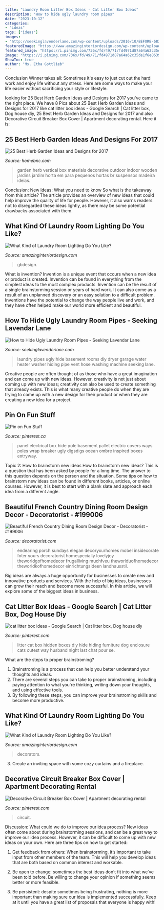 ```yaml
---
title: "Laundry Room Litter Box Ideas - Cat Litter Box Ideas"
description: "How to hide ugly laundry room pipes"
date: "2023-10-12"
categories:
- "ideas"
tags: ["ideas"]
images:
- "http://seekinglavenderlane.com/wp-content/uploads/2016/10/BEFORE-683x1024.png"
featuredImage: "https://www.amazinginteriordesign.com/wp-content/uploads/2017/12/Laundry-Room-Lighting-13.jpg"
featured_image: "https://i.pinimg.com/736x/fd/49/71/fd4971d87a64a62c35de1f6e8639a408--ideas-to-cover-electrical-panel-hiding-electrical-panel.jpg"
image: "https://i.pinimg.com/736x/fd/49/71/fd4971d87a64a62c35de1f6e8639a408--ideas-to-cover-electrical-panel-hiding-electrical-panel.jpg"
ShowToc: true
author: "Ms. Etha Gottlieb"
---
```



Conclusion
Winner takes all: Sometimes it's easy to just cut out the hard work and enjoy life without any stress. Here are some ways to make your life easier without sacrificing your style or lifestyle.

	

		
looking for 25 Best Herb Garden Ideas and Designs for 2017 you've came to the right place. We have 8 Pics about 25 Best Herb Garden Ideas and Designs for 2017 like cat litter box ideas - Google Search | Cat litter box, Dog house diy, 25 Best Herb Garden Ideas and Designs for 2017 and also Decorative Circuit Breaker Box Cover | Apartment decorating rental. Here it is:
		
    
## 25 Best Herb Garden Ideas And Designs For 2017

<img loading=lazy src="https://cdn.homebnc.com/homeimg/2017/07/28-herb-garden-ideas-homebnc.jpg" onerror="this.onerror=null;this.src='https://tse1.mm.bing.net/th?id=OIP.pO1-E_C8nlE4sfnOqesRlAHaMy&amp;pid=15.1';" alt="25 Best Herb Garden Ideas and Designs for 2017">

_Source: homebnc.com_

>garden herb vertical box materials decorative outdoor indoor wooden jardins jardim horta em para pequenos hortas br suspensos madeira ideias. 

	

Conclusion: New Ideas: What you need to know
So what is the takeaway from this article? 
The article provides an overview of new ideas that could help improve the quality of life for people. However, it also warns readers not to disregarded these ideas lightly, as there may be some potential drawbacks associated with them.

    
## What Kind Of Laundry Room Lighting Do You Like?

<img loading=lazy src="https://www.amazinginteriordesign.com/wp-content/uploads/2017/12/Laundry-Room-Lighting-5.jpg" onerror="this.onerror=null;this.src='https://tse4.mm.bing.net/th?id=OIP.brwyzx_mcpBiWLZNR8v7SgHaIk&amp;pid=15.1';" alt="What Kind of Laundry Room Lighting Do You Like?">

_Source: amazinginteriordesign.com_

>gbdesign. 

	

What is invention?
Invention is a unique event that occurs when a new idea or product is created. Invention can be found in everything from the simplest ideas to the most complex products. Invention can be the result of a single brainstorming session or years of hard work. It can also come as a result of an unplanned discovery or an easy solution to a difficult problem. Inventions have the potential to change the way people live and work, and they have often helped make our world more efficient and beautiful.

    
## How To Hide Ugly Laundry Room Pipes - Seeking Lavendar Lane

<img loading=lazy src="http://seekinglavenderlane.com/wp-content/uploads/2016/10/BEFORE-683x1024.png" onerror="this.onerror=null;this.src='https://tse4.mm.bing.net/th?id=OIP.wCGj7vc-GH35hV9DjZdGNgHaLG&amp;pid=15.1';" alt="How to Hide Ugly Laundry Room Pipes - Seeking Lavendar Lane">

_Source: seekinglavenderlane.com_

>laundry pipes ugly hide basement rooms diy dryer garage water heater washer hiding pipe vent hose washing machine seeking lane. 

	

Creative people are often thought of as those who have a great imagination and can come up with new ideas. However, creativity is not just about coming up with new ideas; creativity can also be used to create something that already exists. This is what many creative people do when they are trying to come up with a new design for their product or when they are creating a new idea for a project.

    
## Pin On Fun Stuff

<img loading=lazy src="https://i.pinimg.com/736x/fd/49/71/fd4971d87a64a62c35de1f6e8639a408--ideas-to-cover-electrical-panel-hiding-electrical-panel.jpg" onerror="this.onerror=null;this.src='https://tse2.mm.bing.net/th?id=OIP.GwOyXjPrsqZ7Yu13otkXXwHaOE&amp;pid=15.1';" alt="Pin on Fun Stuff">

_Source: pinterest.ca_

>panel electrical box hide pole basement pallet electric covers ways poles wrap breaker ugly digsdigs ocean ombre inspired boxes entryway. 

	

Topic 2: How to brainstorm new ideas
How to brainstorm new ideas? This is a question that has been asked by people for a long time. The answer to this question depends on the person and the situation. Some tips on how to brainstorm new ideas can be found in different books, articles, or online courses. However, it is best to start with a blank slate and approach each idea from a different angle.

    
## Beautiful French Country Dining Room Design Decor - Decoratorist - #199006

<img loading=lazy src="https://i1.wp.com/cdn.decoratorist.com/wp-content/uploads/beautiful-french-country-dining-room-design-decor-275874.jpg?fit=1024%2C1431&amp;ssl=1" onerror="this.onerror=null;this.src='https://tse2.mm.bing.net/th?id=OIP.KW3xHC65JJmOQRi7f5aVkQHaKW&amp;pid=15.1';" alt="Beautiful French Country Dining Room Design Decor - Decoratorist - #199006">

_Source: decoratorist.com_

>endearing porch sundays elegan decoryourhomes mobel insidecorate foter yours decoratorist homespecially lovelyjoy theworldgofhomedecor frugalliving muchfveu theworlduofhomedecor theworldkofhomedecor einrichtungsideen landhausstil. 

	

Big ideas are always a huge opportunity for businesses to create new and innovative products and services. With the help of big ideas, businesses can grow their reach and become more successful. In this article, we will explore some of the biggest ideas in business.

    
## Cat Litter Box Ideas - Google Search | Cat Litter Box, Dog House Diy

<img loading=lazy src="https://i.pinimg.com/736x/58/0a/2c/580a2c05df625a72e632af324438f5d2.jpg" onerror="this.onerror=null;this.src='https://tse4.mm.bing.net/th?id=OIP.pvrKbmHi9tKzbF81wPG1ZgHaHa&amp;pid=15.1';" alt="cat litter box ideas - Google Search | Cat litter box, Dog house diy">

_Source: pinterest.com_

>litter cat box hidden boxes diy hide hiding furniture dog enclosure cats cutest way husband night last chat pour se. 

	

What are the steps to proper brainstroming?
1. Brainstroming is a process that can help you better understand your thoughts and ideas.
2. There are several steps you can take to proper brainstroming, including paying attention to what you're thinking, writing down your thoughts, and using effective tools.
3. By following these steps, you can improve your brainstroming skills and become more productive.

    
## What Kind Of Laundry Room Lighting Do You Like?

<img loading=lazy src="https://www.amazinginteriordesign.com/wp-content/uploads/2017/12/Laundry-Room-Lighting-13.jpg" onerror="this.onerror=null;this.src='https://tse4.mm.bing.net/th?id=OIP.fJIpviGNIk5zUGZfjwke2wHaLR&amp;pid=15.1';" alt="What Kind of Laundry Room Lighting Do You Like?">

_Source: amazinginteriordesign.com_

>decorators. 

	

3. Create an inviting space with some cozy curtains and a fireplace. 

    
## Decorative Circuit Breaker Box Cover | Apartment Decorating Rental

<img loading=lazy src="https://i.pinimg.com/736x/79/bd/c4/79bdc488534373b662797f0c031cdda2.jpg" onerror="this.onerror=null;this.src='https://tse4.mm.bing.net/th?id=OIP.iB9_XQCo3DZOeirJE30SHwAAAA&amp;pid=15.1';" alt="Decorative Circuit Breaker Box Cover | Apartment decorating rental">

_Source: pinterest.com_

>circuit. 

	

Discussion: What could we do to improve our idea process?
New ideas often come about during brainstorming sessions, and can be a great way to improve our idea process. However, it can be difficult to come up with new ideas on your own. Here are three tips on how to get started:
1. Get feedback from others: When brainstorming, it’s important to take input from other members of the team. This will help you develop ideas that are both based on common interest and workable.

2. Be open to change: sometimes the best ideas don’t fit into what we’ve been told before. Be willing to change your opinion if something seems better or more feasible.

3. Be persistent: despite sometimes being frustrating, nothing is more important than making sure our idea is implemented successfully. Keep at it until you have a great list of proposals that everyone is happy with!

